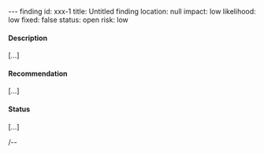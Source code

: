 --- finding
id: xxx-1
title: Untitled finding
location: null
impact: low
likelihood: low
fixed: false
status: open
risk: low

#### Description

[...]

#### Recommendation

[...]

#### Status

[...]

/--
